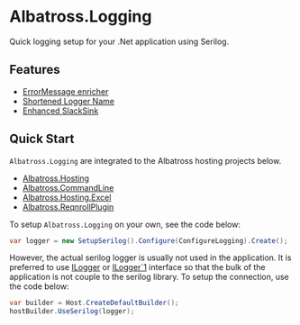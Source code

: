 # Albatross.Logging
Quick logging setup for your .Net application using Serilog.

## Features
- [ErrorMessage enricher](../docs/error-msg-enricher.md)
- [Shortened Logger Name](../docs/shortened-logger-name.md)
- [Enhanced SlackSink](../docs/enhanced-slacksink.md)

## Quick Start
`Albatross.Logging` are integrated to the Albatross hosting projects below.
* [Albatross.Hosting](../../hosting/Albatross.Hosting/)
* [Albatross.CommandLine](../../commandline/Albatross.CommandLine/)
* [Albatross.Hosting.Excel](../../excel/Albatross.Hosting.Excel/)
* [Albatross.ReqnrollPlugin](../../testing/Albatross.ReqnrollPlugin/)

To setup `Albatross.Logging` on your own, see the code below:
```csharp
var logger = new SetupSerilog().Configure(ConfigureLogging).Create();
```
However, the actual serilog logger is usually not used in the application.  It is preferred to use [ILogger](https://learn.microsoft.com/en-us/dotnet/api/microsoft.extensions.logging.ilogger) or [ILogger`1](https://learn.microsoft.com/en-us/dotnet/api/microsoft.extensions.logging.ilogger-1?view=net-8.0) interface so that the bulk of the application is not couple to the serilog library.  To setup the connection, use the code below:
```csharp
var builder = Host.CreateDefaultBuilder();
hostBuilder.UseSerilog(logger);
```